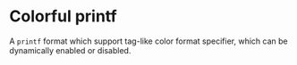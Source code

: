 # Colorful printf

A `printf` format which support tag-like color format specifier, which can be dynamically enabled or disabled.
